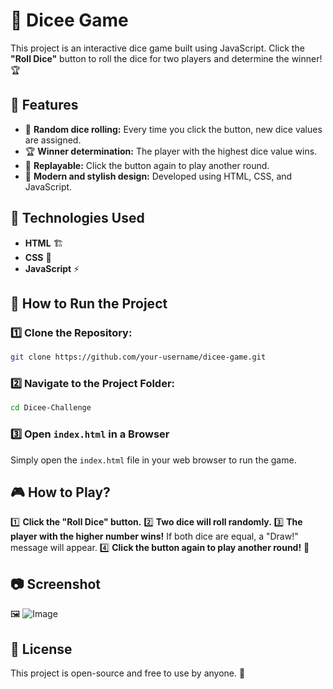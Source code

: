 # 🎲 Dicee Game

This project is an interactive dice game built using JavaScript. Click the **"Roll Dice"** button to roll the dice for two players and determine the winner! 🏆

## 📌 Features
- 🎲 **Random dice rolling:** Every time you click the button, new dice values are assigned.
- 🏆 **Winner determination:** The player with the highest dice value wins.
- 🔄 **Replayable:** Click the button again to play another round.
- 🎨 **Modern and stylish design:** Developed using HTML, CSS, and JavaScript.

## 🚀 Technologies Used
- **HTML** 🏗️
- **CSS** 🎨
- **JavaScript** ⚡

## 📂 How to Run the Project
### 1️⃣ Clone the Repository:
```bash
git clone https://github.com/your-username/dicee-game.git
```
### 2️⃣ Navigate to the Project Folder:
```bash
cd Dicee-Challenge
```
### 3️⃣ Open `index.html` in a Browser
Simply open the `index.html` file in your web browser to run the game.

## 🎮 How to Play?
1️⃣ **Click the "Roll Dice" button.**
2️⃣ **Two dice will roll randomly.**
3️⃣ **The player with the higher number wins!** If both dice are equal, a "Draw!" message will appear.
4️⃣ **Click the button again to play another round!** 🔄

## 📷 Screenshot
🖼️ ![Image](https://github.com/user-attachments/assets/2b3e4a01-2a5e-4c49-bd66-d04deeb057b6)

## 📜 License
This project is open-source and free to use by anyone. 🎲

 

